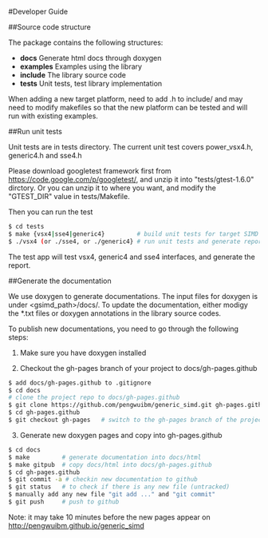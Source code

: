 #Developer Guide


##Source code structure

The package contains the following structures:
- <b>docs</b> Generate html docs through doxygen
- <b>examples</b> Examples using the library 
- <b>include</b> The library source code
- <b>tests</b> Unit tests, test library implementation 

When adding a new target platform, need to add <platform>.h to include/ and may need to modify makefiles so that the new platform can be tested and will run with existing examples.

##Run unit tests

Unit tests are in tests directory. The current unit test covers power_vsx4.h, generic4.h and sse4.h

Please download googletest framework first from https://code.google.com/p/googletest/, and unzip it into "tests/gtest-1.6.0" dirctory.
Or you can unzip it to where you want, and modify the "GTEST_DIR" value in tests/Makefile.

Then you can run the test
```bash
$ cd tests
$ make {vsx4|sse4|generic4}         # build unit tests for target SIMD ISA
$ ./vsx4 (or ./sse4, or ./generic4} # run unit tests and generate report
```
The test app will test vsx4, generic4 and sse4 interfaces, and generate the report.


##Generate the documentation

We use doxygen to generate documentations. The input files for doxygen is under <gsimd_path>/docs/. To update the documentation, either modigy the *.txt files or doxygen annotations in the library source codes.

To publish new documentations, you need to go through the following steps:

1. Make sure you have doxygen installed

2. Checkout the gh-pages branch of your project to docs/gh-pages.github
```bash
$ add docs/gh-pages.github to .gitignore
$ cd docs
# clone the project repo to docs/gh-pages.github
$ git clone https://github.com/pengwuibm/generic_simd.git gh-pages.github
$ cd gh-pages.github
$ git checkout gh-pages   # switch to the gh-pages branch of the project repo
```
  
3. Generate new doxygen pages and copy into gh-pages.github
```bash
$ cd docs
$ make         # generate documentation into docs/html
$ make gitpub  # copy docs/html into docs/gh-pages.github
$ cd gh-pages.github
$ git commit -a # checkin new documentation to github
$ git status   # to check if there is any new file (untracked)
$ manually add any new file "git add ..." and "git commit"
$ git push     # push to github
```
  Note: it may take 10 minutes before the new pages appear on http://pengwuibm.github.io/generic_simd

